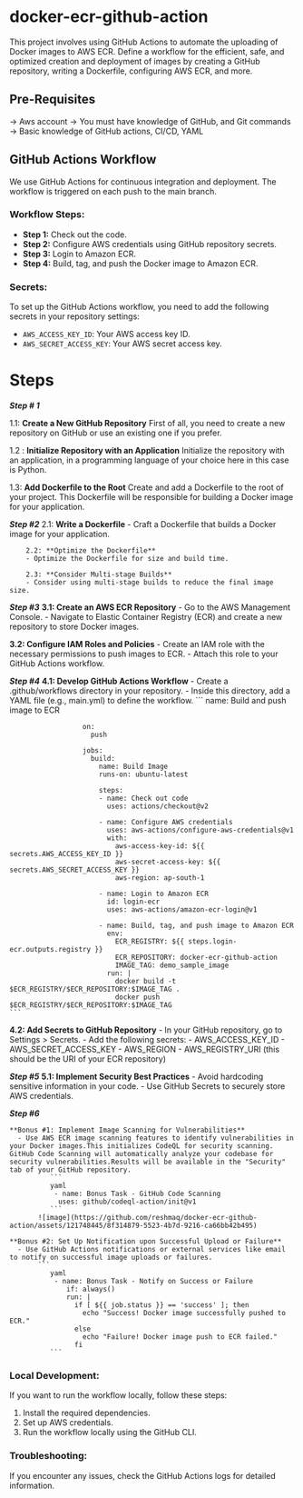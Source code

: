 # docker-ecr-github-action
This project involves using GitHub Actions to automate the uploading of Docker images to AWS ECR. Define a workflow for the efficient, safe, and optimized creation and deployment of images by creating a GitHub repository, writing a Dockerfile, configuring AWS ECR, and more.

## Pre-Requisites
-> Aws account
-> You must have knowledge of GitHub, and Git commands
-> Basic knowledge of GitHub actions, CI/CD, YAML

## GitHub Actions Workflow

We use GitHub Actions for continuous integration and deployment. The workflow is triggered on each push to the main branch.

### Workflow Steps:

- **Step 1:** Check out the code.
- **Step 2:** Configure AWS credentials using GitHub repository secrets.
- **Step 3:** Login to Amazon ECR.
- **Step 4:** Build, tag, and push the Docker image to Amazon ECR.

### Secrets:

To set up the GitHub Actions workflow, you need to add the following secrets in your repository settings:

- `AWS_ACCESS_KEY_ID`: Your AWS access key ID.
- `AWS_SECRET_ACCESS_KEY`: Your AWS secret access key.

# Steps

**_Step # 1_**

  1.1: **Create a New GitHub Repository**
        First of all, you need to create a new repository on GitHub or use an existing one if you prefer.

  1.2 : **Initialize Repository with an Application**
        Initialize the repository with an application, in a programming language of your choice here in this case is Python.

  1.3: **Add Dockerfile to the Root**
Create and add a Dockerfile to the root of your project. This Dockerfile will be responsible for building a Docker image for your application.

**_Step #2_**
        2.1: **Write a Dockerfile**
        - Craft a Dockerfile that builds a Docker image for your application.

        2.2: **Optimize the Dockerfile**
        - Optimize the Dockerfile for size and build time.

        2.3: **Consider Multi-stage Builds**
        - Consider using multi-stage builds to reduce the final image size.

**_Step #3_**
  **3.1: Create an AWS ECR Repository**
     - Go to the AWS Management Console.
     - Navigate to Elastic Container Registry (ECR) and create a new repository to store Docker images.

  **3.2: Configure IAM Roles and Policies**
    - Create an IAM role with the necessary permissions to push images to ECR.
    - Attach this role to your GitHub Actions workflow.


**_Step #4_**
**4.1: Develop GitHub Actions Workflow**
    - Create a .github/workflows directory in your repository.
    - Inside this directory, add a YAML file (e.g., main.yml) to define the workflow.
    ```
                          name: Build and push image to ECR
                      
                      on:
                        push
                      
                      jobs:
                        build:
                          name: Build Image
                          runs-on: ubuntu-latest
                      
                          steps:
                          - name: Check out code
                            uses: actions/checkout@v2
                      
                          - name: Configure AWS credentials
                            uses: aws-actions/configure-aws-credentials@v1
                            with:
                              aws-access-key-id: ${{ secrets.AWS_ACCESS_KEY_ID }}
                              aws-secret-access-key: ${{ secrets.AWS_SECRET_ACCESS_KEY }}
                              aws-region: ap-south-1
                      
                          - name: Login to Amazon ECR
                            id: login-ecr
                            uses: aws-actions/amazon-ecr-login@v1
                      
                          - name: Build, tag, and push image to Amazon ECR
                            env:
                              ECR_REGISTRY: ${{ steps.login-ecr.outputs.registry }}
                              ECR_REPOSITORY: docker-ecr-github-action
                              IMAGE_TAG: demo_sample_image
                            run: |
                              docker build -t $ECR_REGISTRY/$ECR_REPOSITORY:$IMAGE_TAG .
                              docker push $ECR_REGISTRY/$ECR_REPOSITORY:$IMAGE_TAG
    ```
**4.2: Add Secrets to GitHub Repository**
    - In your GitHub repository, go to Settings > Secrets.
    - Add the following secrets:
    - AWS_ACCESS_KEY_ID
    - AWS_SECRET_ACCESS_KEY
    - AWS_REGION
    - AWS_REGISTRY_URI (this should be the URI of your ECR repository)



**_Step #5_**
**5.1: Implement Security Best Practices**
    - Avoid hardcoding sensitive information in your code.
    - Use GitHub Secrets to securely store AWS credentials.

**_Step #6_**

    **Bonus #1: Implement Image Scanning for Vulnerabilities**
      - Use AWS ECR image scanning features to identify vulnerabilities in your Docker images.This initializes CodeQL for security scanning. GitHub Code Scanning will automatically analyze your codebase for security vulnerabilities.Results will be available in the "Security" tab of your GitHub repository.
              ```
              yaml
               - name: Bonus Task - GitHub Code Scanning
                uses: github/codeql-action/init@v1
              ```
           ![image](https://github.com/reshmaq/docker-ecr-github-action/assets/121748445/8f314879-5523-4b7d-9216-ca66bb42b495)

    **Bonus #2: Set Up Notification upon Successful Upload or Failure**
      - Use GitHub Actions notifications or external services like email to notify on successful image uploads or failures.
           ```
              yaml
               - name: Bonus Task - Notify on Success or Failure
                  if: always()
                  run: |
                    if [ ${{ job.status }} == 'success' ]; then
                      echo "Success! Docker image successfully pushed to ECR."
                    else
                      echo "Failure! Docker image push to ECR failed."
                    fi
              ```
          

### Local Development:

If you want to run the workflow locally, follow these steps:

1. Install the required dependencies.
2. Set up AWS credentials.
3. Run the workflow locally using the GitHub CLI.

### Troubleshooting:

If you encounter any issues, check the GitHub Actions logs for detailed information.


